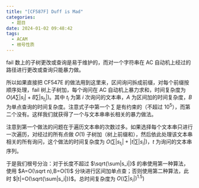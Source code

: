 ```yaml
---
title: "[CF587F] Duff is Mad"
categories:
  - 题目
date: 2024-01-02 09:48:42
tags:
  - ACAM
  - 根号性质
---
```

fail 数上的子树更改或查询是易于维护的，而对一个字符串在 AC 自动机上经过的路径进行更改或查询只能暴力做。

所以如果直接把 CF547E 的做法用到这里来，区间询问拆成前缀，对每个前缀按顺序处理，fail 树上子树加，每个询问在 AC 自动机上暴力求和，时间复杂度为 $O(A\sum|s_i|+B\sum|s_{t_i}|)$。其中 $t_i$ 为第 $i$ 次询问的文本串，$A$ 为区间加的时间复杂度，$B$ 为单点查询的时间复杂度。注意式子中第一个 $\sum$ 是有约束的（不超过 $10^5$），而第二个没有。这样我们就获得了一个与文本串串长相关的暴力做法。

注意到第一个做法的问题在于遍历文本串的次数过多。如果选择每个文本串只进行一次遍历，对经过的所有点做 $O(1)$ 子树加（树上前缀和），然后依此处理该文本串相关的所有询问，这个做法的时间复杂度为 $O(\sum|s_{t_i}|+|t|\sum|s_i|)$，$t$ 为询问的文本串序列。

于是我们根号分治：对于长度不超过 $\sqrt{\sum|s_i|}$ 的串使用第一种算法，使用 $A=O(\sqrt n),B=O(1)$ 分块进行区间加单点查；否则使用第二种算法，此时 $|t|=O(\sqrt{\sum|s_i|})$。总时间复杂度为 $O((\sum|s_i|)^{1.5})$